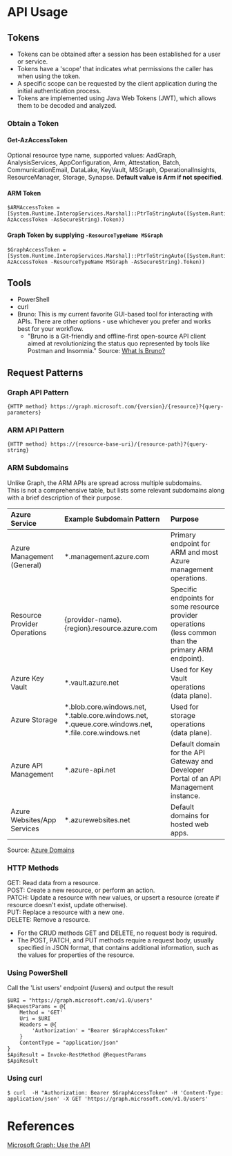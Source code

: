 # API Usage

## Tokens
- Tokens can be obtained after a session has been established for a user or service.  
- Tokens have a 'scope' that indicates what permissions the caller has when using the token.  
- A specific scope can be requested by the client application during the initial authentication process.  
- Tokens are implemented using Java Web Tokens (JWT), which allows them to be decoded and analyzed.

### Obtain a Token
#### Get-AzAccessToken
Optional resource type name, supported values: AadGraph, AnalysisServices, AppConfiguration, Arm, Attestation, Batch, CommunicationEmail, DataLake, KeyVault, MSGraph, OperationalInsights, ResourceManager, Storage, Synapse. **Default value is Arm if not specified**.
#### ARM Token
```
$ARMAccessToken = [System.Runtime.InteropServices.Marshal]::PtrToStringAuto([System.Runtime.InteropServices.Marshal]::SecureStringToBSTR((Get-AzAccessToken -AsSecureString).Token))
```

#### Graph Token by supplying ```-ResourceTypeName MSGraph```
```
$GraphAccessToken = [System.Runtime.InteropServices.Marshal]::PtrToStringAuto([System.Runtime.InteropServices.Marshal]::SecureStringToBSTR((Get-AzAccessToken -ResourceTypeName MSGraph -AsSecureString).Token))
```

## Tools
- PowerShell
- curl
- Bruno: This is my current favorite GUI-based tool for interacting with APIs. There are other options - use whichever you prefer and works best for your workflow.  
  - "Bruno is a Git-friendly and offline-first open-source API client aimed at revolutionizing the status quo represented by tools like Postman and Insomnia." Source: [What Is Bruno?](https://docs.usebruno.com/)

## Request Patterns

### Graph API Pattern
```
{HTTP method} https://graph.microsoft.com/{version}/{resource}?{query-parameters}
```
### ARM API Pattern
```
{HTTP method} https://{resource-base-uri}/{resource-path}?{query-string}
```

### ARM Subdomains
Unlike Graph, the ARM APIs are spread across multiple subdomains.  
This is not a comprehensive table, but lists some relevant subdomains along with a brief description of their purpose.

| Azure Service	| Example Subdomain Pattern	| Purpose |
| :------- | :------- | :------- |
| Azure Management (General)	| *.management.azure.com | 	Primary endpoint for ARM and most Azure management operations. |
| Resource Provider Operations	| {provider-name}.{region}.resource.azure.com | 	Specific endpoints for some resource provider operations (less common than the primary ARM endpoint). |
| Azure Key Vault	| *.vault.azure.net | 	Used for Key Vault operations (data plane). |
| Azure Storage	| *.blob.core.windows.net, *.table.core.windows.net, *.queue.core.windows.net, *.file.core.windows.net| 	Used for storage operations (data plane). |
| Azure API Management	| *.azure-api.net | 	Default domain for the API Gateway and Developer Portal of an API Management instance. |
| Azure Websites/App Services	| *.azurewebsites.net | 	Default domains for hosted web apps. |

Source: [Azure Domains](https://learn.microsoft.com/en-us/azure/security/fundamentals/azure-domains)

### HTTP Methods
GET: Read data from a resource.  
POST: Create a new resource, or perform an action.  
PATCH: Update a resource with new values, or upsert a resource (create if resource doesn't exist, update otherwise).  
PUT: Replace a resource with a new one.  
DELETE: Remove a resource.

- For the CRUD methods GET and DELETE, no request body is required.
- The POST, PATCH, and PUT methods require a request body, usually specified in JSON format, that contains additional information, such as the values for properties of the resource.

### Using PowerShell

Call the 'List users' endpoint (/users) and output the result
```
$URI = "https://graph.microsoft.com/v1.0/users"
$RequestParams = @{
	Method = 'GET'
	Uri = $URI
	Headers = @{
		'Authorization' = "Bearer $GraphAccessToken" 
	}
	ContentType = "application/json"
}
$ApiResult = Invoke-RestMethod @RequestParams
$ApiResult
```

### Using curl
```
$ curl  -H "Authorization: Bearer $GraphAccessToken" -H 'Content-Type: application/json' -X GET 'https://graph.microsoft.com/v1.0/users'
```

# References
[Microsoft Graph: Use the API](https://learn.microsoft.com/en-us/graph/use-the-api)
